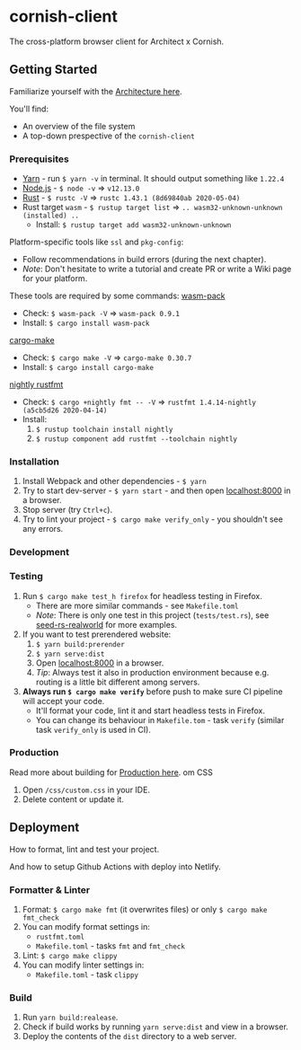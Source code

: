 # cornish-client
The cross-platform browser client for Architect x Cornish.

## Getting Started
Familiarize yourself with the [Architecture here](/ARCHITECTURE.md).

You'll find:
- An overview of the file system
- A top-down prespective of the `cornish-client` 

### Prerequisites
- [Yarn](https://yarnpkg.com/lang/en/docs/install) - run `$ yarn -v` in terminal. 
  It should output something like `1.22.4`
- [Node.js](https://nodejs.org) - `$ node -v` => `v12.13.0`
- [Rust](https://www.rust-lang.org/tools/install) - `$ rustc -V` => 
  `rustc 1.43.1 (8d69840ab 2020-05-04)`
- Rust target `wasm` - `$ rustup target list` => 
 `.. wasm32-unknown-unknown (installed) ..`
    - Install: `$ rustup target add wasm32-unknown-unknown`
       
Platform-specific tools like `ssl` and `pkg-config`:
- Follow recommendations in build errors (during the next chapter).
- _Note_: Don't hesitate to write a tutorial and create PR or write a 
  Wiki page for your platform.

These tools are required by some commands:
[wasm-pack](https://rustwasm.github.io/wasm-pack/)
- Check: `$ wasm-pack -V` => `wasm-pack 0.9.1`
- Install: `$ cargo install wasm-pack`

[cargo-make](https://sagiegurari.github.io/cargo-make/)
- Check: `$ cargo make -V` => `cargo-make 0.30.7`
- Install: `$ cargo install cargo-make`

[nightly rustfmt](https://github.com/rust-lang/rustfmt#on-the-nightly-toolchain)
- Check: `$ cargo +nightly fmt -- -V` => `rustfmt 1.4.14-nightly 
  (a5cb5d26 2020-04-14)`
- Install:
    1. `$ rustup toolchain install nightly`
    2. `$ rustup component add rustfmt --toolchain nightly`

### Installation
1. Install Webpack and other dependencies - `$ yarn`
1. Try to start dev-server - `$ yarn start` - and then open [localhost:8000](http://localhost:8000) 
   in a browser.
1. Stop server (try `Ctrl+c`).
1. Try to lint your project - `$ cargo make verify_only` - you shouldn't see 
   any errors.

### Development

### Testing
1. Run `$ cargo make test_h firefox` for headless testing in Firefox.
   - There are more similar commands - see `Makefile.toml`
   - _Note_: There is only one test in this project (`tests/test.rs`), see [seed-rs-realworld](https://github.com/seed-rs/seed-rs-realworld) for more examples.
1. If you want to test prerendered website:
   1. `$ yarn build:prerender`
   1. `$ yarn serve:dist`
   1. Open [localhost:8000](http://localhost:8000) in a browser.
   1. _Tip_: Always test it also in production environment because e.g. routing 
      is a little bit different among servers.
1. **Always run `$ cargo make verify`** before push to make sure CI pipeline 
   will accept your code.
    - It'll format your code, lint it and start headless tests in Firefox.
    - You can change its behaviour in `Makefile.tom` - task `verify` 
      (similar task `verify_only` is used in CI).

### Production
Read more about building for [Production here](/PRODUCTION.md).
om CSS
1. Open `/css/custom.css` in your IDE.
1. Delete content or update it.

## Deployment
How to format, lint and test your project.

And how to setup Github Actions with deploy into Netlify.

### Formatter & Linter
1. Format: `$ cargo make fmt` (it overwrites files) or only 
   `$ cargo make fmt_check`
1. You can modify format settings in:
   - `rustfmt.toml`
   - `Makefile.toml` - tasks `fmt` and `fmt_check`
1. Lint: `$ cargo make clippy`
1. You can modify linter settings in:
   - `Makefile.toml` - task `clippy`

### Build
1. Run `yarn build:realease`.
1. Check if build works by running `yarn serve:dist` and view in a browser.
1. Deploy the contents of the `dist` directory to a web server.

